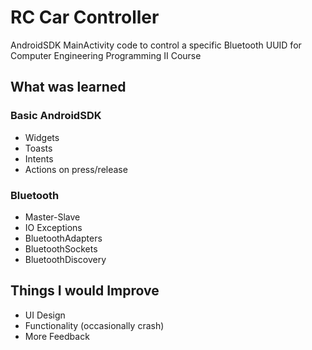 # RC Car Controller
AndroidSDK MainActivity code to control  a specific Bluetooth UUID for Computer Engineering Programming II Course

## What was learned
### Basic AndroidSDK
* Widgets
* Toasts
* Intents
* Actions on press/release

### Bluetooth
* Master-Slave 
* IO Exceptions
* BluetoothAdapters
* BluetoothSockets
* BluetoothDiscovery

## Things I would Improve
* UI Design
* Functionality (occasionally crash)
* More Feedback
